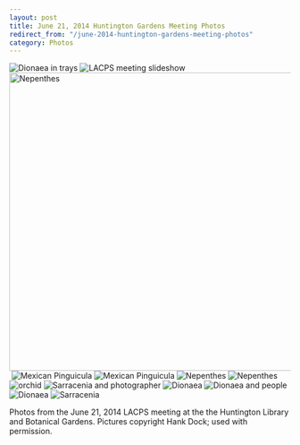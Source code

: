 ```yaml
---
layout: post
title: June 21, 2014 Huntington Gardens Meeting Photos
redirect_from: "/june-2014-huntington-gardens-meeting-photos"
category: Photos
---
```


<img src="/sites/default/files/styles/large/public/meeting_photos/DSC_6022.jpg" alt="Dionaea in trays" />

<img src="/sites/default/files/styles/large/public/meeting_photos/DSC_6001.jpg" alt="LACPS meeting slideshow" />

<img src="/sites/default/files/styles/large/public/meeting_photos/DSC_6002.jpg" width="800" height="533" alt="Nepenthes" />

<img src="/sites/default/files/styles/large/public/meeting_photos/DSC_6003.jpg" alt="" />

<img src="/sites/default/files/styles/large/public/meeting_photos/DSC_6005.jpg" alt="Mexican Pinguicula" />

<img src="/sites/default/files/styles/large/public/meeting_photos/DSC_6008.jpg" alt="Mexican Pinguicula" />

<img src="/sites/default/files/styles/large/public/meeting_photos/DSC_6009.jpg" alt="Nepenthes" />

<img src="/sites/default/files/styles/large/public/meeting_photos/DSC_6010.jpg" alt="Nepenthes" />

<img src="/sites/default/files/styles/large/public/meeting_photos/DSC_6012_No%20any%20leaves%20only%20roots%20XD.jpg"  alt="orchid" />

<img src="/sites/default/files/styles/large/public/meeting_photos/DSC_6013.jpg" alt="Sarracenia and photographer" />

<img src="/sites/default/files/styles/large/public/meeting_photos/DSC_6014.jpg" alt="Dionaea" />

<img src="/sites/default/files/styles/large/public/meeting_photos/DSC_6015.jpg" alt="Dionaea and people" />

<img src="/sites/default/files/styles/large/public/meeting_photos/DSC_6023.jpg" alt="Dionaea" />

<img src="/sites/default/files/styles/large/public/meeting_photos/DSC_6024.jpg" alt="Sarracenia" />

Photos from the June 21, 2014 LACPS meeting at the the Huntington Library and Botanical Gardens. Pictures copyright Hank Dock; used with permission.
